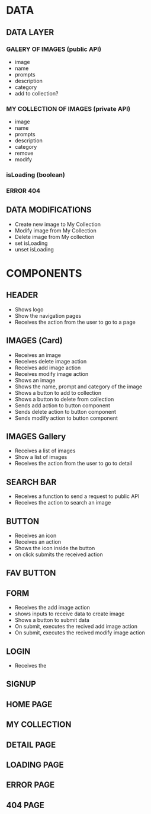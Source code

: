 # DATA

## DATA LAYER

### GALERY OF IMAGES (public API)

- image
- name
- prompts
- description
- category
- add to collection?

### MY COLLECTION OF IMAGES (private API)

- image
- name
- prompts
- description
- category
- remove
- modify

### isLoading (boolean)

### ERROR 404

## DATA MODIFICATIONS

- Create new image to My Collection
- Modify image from My Collection
- Delete image from My collection
- set isLoading
- unset isLoading

# COMPONENTS

## HEADER

- Shows logo
- Show the navigation pages
- Receives the action from the user to go to a page

## IMAGES (Card)

- Receives an image
- Receives delete image action
- Receives add image action
- Receives modify image action
- Shows an image
- Shows the name, prompt and category of the image
- Shows a button to add to collection
- Shows a button to delete from collection
- Sends add action to button component
- Sends delete action to button component
- Sends modify action to button component

## IMAGES Gallery

- Receives a list of images
- Show a list of images
- Receives the action from the user to go to detail

## SEARCH BAR

- Receives a function to send a request to public API
- Receives the action to search an image

## BUTTON

- Receives an icon
- Receives an action
- Shows the icon inside the button
- on click submits the received action

## FAV BUTTON

## FORM

- Receives the add image action
- shows inputs to receive data to create image
- Shows a button to submit data
- On submit, executes the recived add image action
- On submit, executes the recived modify image action

## LOGIN

- Receives the

## SIGNUP

## HOME PAGE

## MY COLLECTION

## DETAIL PAGE

## LOADING PAGE

## ERROR PAGE

## 404 PAGE
